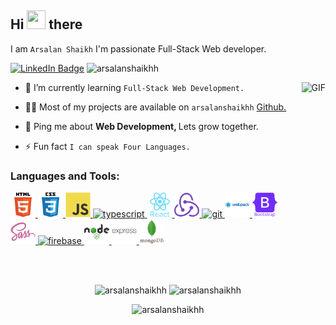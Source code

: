 <h2 >Hi <img src="https://media.giphy.com/media/hvRJCLFzcasrR4ia7z/giphy.gif" width="30px" height="30px"> there</h2>

<!-- <p align="left"> <img src="https://komarev.com/ghpvc/?username=arsalanshaikhh&label=Profile%20views&color=0e75b6&style=flat" alt="arsalanshaikhh" /> </p> -->

<!-- <p align="left"> <a href="https://twitter.com/iarsalanshaikh" target="blank"><img src="https://img.shields.io/twitter/follow/Arsalan99853?logo=twitter&style=for-the-badge" alt="iarsalanshaikh" /></a> </p> -->
I am  `Arsalan Shaikh`  I'm passionate Full-Stack Web developer.


<p align="left">
<a target="_blank"  href="https://www.linkedin.com/in/arsalanshaikhh/"><img src="https://img.shields.io/badge/-@arsalanshaikhh-0077B5?style=flat-square&amp;labelColor=0077B5&amp;logo=LinkedIn&amp;link=https://www.linkedin.com/in/arsalanshaikhh/" alt="LinkedIn Badge"></a>
<a target="_blank"><img src="https://komarev.com/ghpvc/?username=arsalanshaikhh&label=Profile%20views&color=0e75b6&style=flat" alt="arsalanshaikhh" /> </a>
</p>

</p>


<img align="right" alt="GIF" height="200px" src="https://i.pinimg.com/originals/18/e0/64/18e0641748101b3f7275f5723d4405f0.gif" />

- 🌱 I’m currently learning `Full-Stack Web Development.`

- 👨‍💻 Most of my projects are available on `arsalanshaikhh` <a target="_blank"  href="https://https://github.com/arsalanshaikhh">Github.</a>

- 💬 Ping me about <strong>Web Development, </strong>Lets grow together.

<!-- 
- 📫 How to reach me `arsalan4coder@gmail.com` <a target="_blank"  href="https://mail.google.com/mail/arsalan4coder@gmail.com">Email.</a> 

- 📙 Check out `Arsalan's Web Resume`<a target="_blank"  href="https://arsalanshaikhh.github.io/"> Here.</a>
-->

- ⚡ Fun fact `I can speak Four Languages.`
<!-- 
<h3 align="left">Connect with me:</h3>
<p align="left">
<a href="https://twitter.com/Arsalan99853" target="blank"><img align="center" src="https://raw.githubusercontent.com/rahuldkjain/github-profile-readme-generator/master/src/images/icons/Social/twitter.svg" alt="Arsalan99853" height="30" width="40" /></a>
<a href="https://linkedin.com/in/arsalanshaikhh" target="blank"><img align="center" src="https://raw.githubusercontent.com/rahuldkjain/github-profile-readme-generator/master/src/images/icons/Social/linked-in-alt.svg" alt="arsalanshaikhh" height="30" width="40" /></a>
-->

<!--LANGUAGES  -->
<h3 align="left">Languages and Tools:</h3>
<p align="left"> 
<a href="https://www.w3.org/html/" target="_blank" rel="noreferrer"> <img src="https://raw.githubusercontent.com/devicons/devicon/master/icons/html5/html5-original-wordmark.svg" alt="html5" width="40" height="40"/> </a>
<a href="https://www.w3schools.com/css/" target="_blank" rel="noreferrer"> <img src="https://raw.githubusercontent.com/devicons/devicon/master/icons/css3/css3-original-wordmark.svg" alt="css3" width="40" height="40"/> </a>
<a href="https://developer.mozilla.org/en-US/docs/Web/JavaScript" target="_blank" rel="noreferrer"> <img src="https://raw.githubusercontent.com/devicons/devicon/master/icons/javascript/javascript-original.svg" alt="javascript" width="40" height="40"/> </a>
<a href="https://developer.mozilla.org/en-US/docs/Web/JavaScript" target="_blank" rel="noreferrer"> <img src="https://www.htmlgoodies.com/wp-content/uploads/2021/08/TypeScript.png" alt="typescript" width="40" height="40"/> </a>
 <a href="https://reactjs.org/" target="_blank" rel="noreferrer"> <img src="https://raw.githubusercontent.com/devicons/devicon/master/icons/react/react-original-wordmark.svg" alt="react" width="40" height="40"/> </a>
 <a href="https://redux.js.org" target="_blank" rel="noreferrer"> <img src="https://raw.githubusercontent.com/devicons/devicon/master/icons/redux/redux-original.svg" alt="redux" width="40" height="40"/> </a>
 <a href="https://git-scm.com/" target="_blank" rel="noreferrer"> <img src="https://www.vectorlogo.zone/logos/git-scm/git-scm-icon.svg" alt="git" width="40" height="40"/> </a>
  <a href="https://webpack.js.org" target="_blank" rel="noreferrer"> <img src="https://raw.githubusercontent.com/devicons/devicon/d00d0969292a6569d45b06d3f350f463a0107b0d/icons/webpack/webpack-original-wordmark.svg" alt="webpack" width="40" height="40"/> </a>
<a href="https://getbootstrap.com" target="_blank" rel="noreferrer"> <img src="https://raw.githubusercontent.com/devicons/devicon/master/icons/bootstrap/bootstrap-plain-wordmark.svg" alt="bootstrap" width="40" height="40"/> </a>
<a href="https://sass-lang.com" target="_blank" rel="noreferrer"> <img src="https://raw.githubusercontent.com/devicons/devicon/master/icons/sass/sass-original.svg" alt="sass" width="40" height="40"/> </a>
<a href="https://firebase.google.com/" target="_blank" rel="noreferrer"> <img src="https://www.vectorlogo.zone/logos/firebase/firebase-icon.svg" alt="firebase" width="40" height="40"/> </a>
<a href="https://nodejs.org" target="_blank" rel="noreferrer"> <img src="https://raw.githubusercontent.com/devicons/devicon/master/icons/nodejs/nodejs-original-wordmark.svg" alt="nodejs" width="40" height="40"/> </a>
<a href="https://expressjs.com" target="_blank" rel="noreferrer"> <img src="https://raw.githubusercontent.com/devicons/devicon/master/icons/express/express-original-wordmark.svg" alt="express" width="40" height="40"/> </a> <a href="https://www.mongodb.com/" target="_blank" rel="noreferrer"> <img src="https://raw.githubusercontent.com/devicons/devicon/master/icons/mongodb/mongodb-original-wordmark.svg" alt="mongodb" width="40" height="40"/> </a> 
<!-- <a href="https://www.mysql.com/" target="_blank" rel="noreferrer"> <img src="https://raw.githubusercontent.com/devicons/devicon/master/icons/mysql/mysql-original-wordmark.svg" alt="mysql" width="40" height="40"/> </a> -->
  </p>
<br>
<br>
<p align="center">
<img  src="https://github-readme-stats.vercel.app/api?username=arsalanshaikhh&show_icons=true&theme=onedark" alt="arsalanshaikhh" />
 <img  height="195" src="https://github-readme-stats.vercel.app/api/top-langs?username=arsalanshaikhh&show=css&theme=onedark" alt="arsalanshaikhh" />

</p>


 <p align="center">
  
 <img  src="https://github-readme-streak-stats.herokuapp.com/?user=arsalanshaikhh&theme=onedark" alt="arsalanshaikhh" />

</p>



